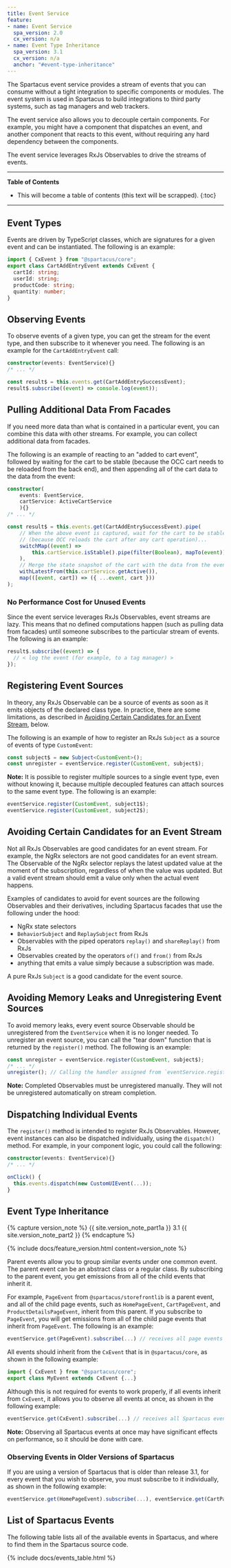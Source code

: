 ```yaml
---
title: Event Service
feature:
- name: Event Service
  spa_version: 2.0
  cx_version: n/a
- name: Event Type Inheritance
  spa_version: 3.1
  cx_version: n/a
  anchor: "#event-type-inheritance"
---
```


The Spartacus event service provides a stream of events that you can consume without a tight integration to specific components or modules. The event system is used in Spartacus to build integrations to third party systems, such as tag managers and web trackers.

The event service also allows you to decouple certain components. For example, you might have a component that dispatches an event, and another component that reacts to this event, without requiring any hard dependency between the components.

The event service leverages RxJs Observables to drive the streams of events.

***

**Table of Contents**

- This will become a table of contents (this text will be scrapped).
{:toc}

***

## Event Types

Events are driven by TypeScript classes, which are signatures for a given event and can be instantiated. The following is an example:

```typescript
import { CxEvent } from "@spartacus/core";
export class CartAddEntryEvent extends CxEvent {
  cartId: string;
  userId: string;
  productCode: string;
  quantity: number;
}
```

## Observing Events

To observe events of a given type, you can get the stream for the event type, and then subscribe to it whenever you need. The following is an example for the `CartAddEntryEvent` call:

```typescript
constructor(events: EventService){}
/* ... */

const result$ = this.events.get(CartAddEntrySuccessEvent);
result$.subscribe((event) => console.log(event));
```

## Pulling Additional Data From Facades

If you need more data than what is contained in a particular event, you can combine this data with other streams. For example, you can collect additional data from facades.

The following is an example of reacting to an "added to cart event", followed by waiting for the cart to be stable (because the OCC cart needs to be reloaded from the back end), and then appending all of the cart data to the data from the event:

```typescript
constructor(
    events: EventService,
    cartService: ActiveCartService
    ){}
/* ... */

const result$ = this.events.get(CartAddEntrySuccessEvent).pipe(
    // When the above event is captured, wait for the cart to be stable
    // (because OCC reloads the cart after any cart operation)...
    switchMap((event) =>
        this.cartService.isStable().pipe(filter(Boolean), mapTo(event))
    ),
    // Merge the state snapshot of the cart with the data from the event:
    withLatestFrom(this.cartService.getActive()),
    map(([event, cart]) => ({ ...event, cart }))
);
```

### No Performance Cost for Unused Events

Since the event service leverages RxJs Observables, event streams are lazy. This means that no defined computations happen (such as pulling data from facades) until someone subscribes to the particular stream of events. The following is an example:

```typescript
result$.subscribe((event) => {
  // < log the event (for example, to a tag manager) >
});
```

## Registering Event Sources

In theory, any RxJs Observable can be a source of events as soon as it emits objects of the declared class type. In practice, there are some limitations, as described in [Avoiding Certain Candidates for an Event Stream](#avoiding-certain-candidates-for-an-event-stream), below.

The following is an example of how to register an RxJs `Subject` as a source of events of type `CustomEvent`:

```typescript
const subject$ = new Subject<CustomEvent>();
const unregister = eventService.register(CustomEvent, subject$);
```

**Note:** It is possible to register multiple sources to a single event type, even without knowing it, because multiple decoupled features can attach sources to the same event type. The following is an example:

```typescript
eventService.register(CustomEvent, subject1$);
eventService.register(CustomEvent, subject2$);
```

## Avoiding Certain Candidates for an Event Stream

Not all RxJs Observables are good candidates for an event stream. For example, the NgRx selectors are not good candidates for an event stream. The Observable of the NgRx selector replays the latest updated value at the moment of the subscription, regardless of when the value was updated. But a valid event stream should emit a value only when the actual event happens.

Examples of candidates to avoid for event sources are the following Observables and their derivatives, including Spartacus facades that use the following under the hood:

- NgRx state selectors
- `BehaviorSubject` and `ReplaySubject` from RxJs
- Observables with the piped operators `replay()` and `shareReplay()` from RxJs
- Observables created by the operators `of()` and `from()` from RxJs
- anything that emits a value simply because a subscription was made.

A pure RxJs `Subject` is a good candidate for the event source.

## Avoiding Memory Leaks and Unregistering Event Sources

To avoid memory leaks, every event source Observable should be unregistered from the `EventService` when it is no longer needed. To unregister an event source, you can call the "tear down" function that is returned by the `register()` method. The following is an example:

```typescript
const unregister = eventService.register(CustomEvent, subject$);
/* ... */
unregister(); // Calling the handler assigned from `eventService.register(...)` in the example above
```

**Note:** Completed Observables must be unregistered manually. They will not be unregistered automatically on stream completion.

## Dispatching Individual Events

The `register()` method is intended to register RxJs Observables. However, event instances can also be dispatched individually, using the `dispatch()` method. For example, in your component logic, you could call the following:

```typescript
constructor(events: EventService){}
/* ... */

onClick() {
  this.events.dispatch(new CustomUIEvent(...));
}
```

## Event Type Inheritance

{% capture version_note %}
{{ site.version_note_part1a }} 3.1 {{ site.version_note_part2 }}
{% endcapture %}

{% include docs/feature_version.html content=version_note %}

Parent events allow you to group similar events under one common event. The parent event can be an abstract class or a regular class. By subscribing to the parent event, you get emissions from all of the child events that inherit it.

For example, `PageEvent` from `@spartacus/storefrontlib` is a parent event, and all of the child page events, such as `HomePageEvent`, `CartPageEvent`, and `ProductDetailsPageEvent`, inherit from this parent. If you subscribe to `PageEvent`, you will get emissions from all of the child page events that inherit from `PageEvent`. The following is an example:

```typescript
eventService.get(PageEvent).subscribe(...) // receives all page events
```

All events should inherit from the `CxEvent` that is in `@spartacus/core`, as shown in the following example:

```typescript
import { CxEvent } from "@spartacus/core";
export class MyEvent extends CxEvent {...}
```

Although this is not required for events to work properly, if all events inherit from `CxEvent`, it allows you to observe all events at once, as shown in the following example:

```typescript
eventService.get(CxEvent).subscribe(...) // receives all Spartacus events.
```

**Note:** Observing all Spartacus events at once may have significant effects on performance, so it should be done with care.

### Observing Events in Older Versions of Spartacus

If you are using a version of Spartacus that is older than release 3.1, for every event that you wish to observe, you must subscribe to it individually, as shown in the following example:

```typescript
eventService.get(HomePageEvent).subscribe(...), eventService.get(CartPageEvent).subscribe(...), eventService.get(ProductDetailsPageEvent).subscribe(...), eventService.get(CategoryPageResultsEvent).subscribe(...), eventService.get(SearchPageResultsEvent).subscribe(...)
```

## List of Spartacus Events

The following table lists all of the available events in Spartacus, and where to find them in the Spartacus source code.

{% include docs/events_table.html %}
